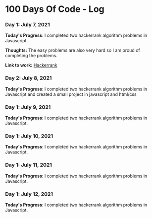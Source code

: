 # 100 Days Of Code - Log

### Day 1: July 7, 2021

**Today's Progress**: I completed two hackerrank algorithm problems in Javascript. 

**Thoughts:** The easy problems are also very hard so I am proud of completing the problems. 

**Link to work:** [Hackerrank](https://github.com/sanammalik04/js-projects/tree/main/EasyAlgosHack)

### Day 2: July 8, 2021

**Today's Progress**: I completed two hackerrank algorithm problems in Javascript and created a small project in javascript and html/css 

### Day 1: July 9, 2021

**Today's Progress**: I completed two hackerrank algorithm problems in Javascript. 


### Day 1: July 10, 2021

**Today's Progress**: I completed two hackerrank algorithm problems in Javascript. 


### Day 1: July 11, 2021

**Today's Progress**: I completed two hackerrank algorithm problems in Javascript. 

### Day 1: July 12, 2021

**Today's Progress**: I completed two hackerrank algorithm problems in Javascript. 



























<!-- ##### (delete me or comment me out)

**Today's Progress**: Fixed CSS, worked on canvas functionality for the app.

**Thoughts**: I really struggled with CSS, but, overall, I feel like I am slowly getting better at it. Canvas is still new for me, but I managed to figure out some basic functionality.

**Link(s) to work**: [Calculator App](http://www.example.com)


### Day 1: June 27, Monday

**Today's Progress**: I've gone through many exercises on FreeCodeCamp.

**Thoughts** I've recently started coding, and it's a great feeling when I finally solve an algorithm challenge after a lot of attempts and hours spent.

**Link(s) to work**
1. [Find the Longest Word in a String](https://www.freecodecamp.com/challenges/find-the-longest-word-in-a-string)
2. [Title Case a Sentence](https://www.freecodecamp.com/challenges/title-case-a-sentence) -->

